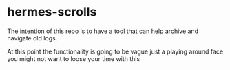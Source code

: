 # hermes-scrolls
The intention of this repo is to have a tool that can help archive and navigate old logs.

At this point the functionality is going to be vague just a playing around face you might not want to loose your time with this